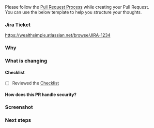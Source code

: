 Please follow the [Pull Request Process](https://www.notion.so/wealthsimple/Pull-Requests-and-Code-Reviews-b30b2fd48aa74f2e8b0b7433d446f561?pvs=4) while creating your Pull Request. You can use the below template to help you structure your thoughts.

### Jira Ticket
<!-- Please include a link to an associated JIRA ticket. Hotfixes / Incidents do not require JIRA tickets, but most changes should be scoped and tracked. -->
https://wealthsimple.atlassian.net/browse/JIRA-1234

### Why

<!-- Replace with a short description of why is this change required. The “why” tells us what business or engineering goal this change achieves. The “why” is a chance to explain both the engineering goal and some business objective that is satisfied or moved along. This is also the record of the company's decision-making process, beneficial when looking back. -->

### What is changing

<!-- Replace with a short description what is being modified. At a high level, you let the reviewer know the overall effect of the PR. What approach did you take to solve the problem? What could go wrong? -->

#### Checklist

<!-- Please review the checklist for any potential security risks/vulnerabilities  -->
- [ ] Reviewed the [Checklist](https://docs.google.com/document/d/1wT4XI3eaXkb_fWTF4gyKP_0HFjjznA4AkEII0W-imKo/edit)

#### How does this PR handle security?

<!--
What steps are you taking to ensure there are no vulnerabilities? Examples include:
"My PR is not logging any sensitive info"
"I'm doing the appropriate authentication & authorization checks"
-->

### Screenshot

<!-- If you can, provide a screenshot or a video of the changes as an image is worth a thousand words -->

### Next steps

<!-- If your PR is part of a few or a WIP, give context to reviewers -->
